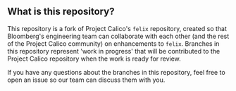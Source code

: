 ## What is this repository?

This repository is a fork of Project Calico's `felix` repository, created so that Bloomberg's
engineering team can collaborate with each other (and the rest of the Project Calico community)
on enhancements to `felix`. Branches in this repository represent 'work in progress' that
will be contributed to the Project Calico repository when the work is ready for review.

If you have any questions about the branches in this repository, feel free to open an issue
so our team can discuss them with you.
